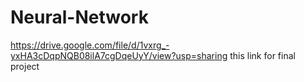 # Neural-Network
https://drive.google.com/file/d/1vxrg_-yxHA3cDqpNQB08ilA7cgDqeUyY/view?usp=sharing 
this link for final project

